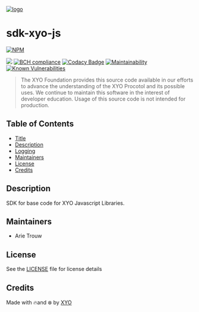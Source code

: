 [logo]: https://cdn.xy.company/img/brand/XYO_full_colored.png

[![logo]](https://xyo.network)

# sdk-xyo-js

[![NPM](https://img.shields.io/npm/v/@xyo-network/sdk-xyo-js.svg)](https://www.npmjs.com/package/@xyo-network/sdk-xyo-js)

![](https://github.com/XYOracleNetwork/sdk-xyo-js/workflows/Build/badge.svg?branch=develop) [![BCH compliance](https://bettercodehub.com/edge/badge/XYOracleNetwork/sdk-xyo-js?branch=master)](https://bettercodehub.com/) [![Codacy Badge](https://api.codacy.com/project/badge/Grade/008ea5b134ea4a9195b8deedeaf1665d)](https://www.codacy.com/app/XYOracleNetwork/sdk-xyo-js?utm_source=github.com&utm_medium=referral&utm_content=XYOracleNetwork/sdk-xyo-js&utm_campaign=Badge_Grade) [![Maintainability](https://api.codeclimate.com/v1/badges/25a8e503bdda97775ab1/maintainability)](https://codeclimate.com/github/XYOracleNetwork/sdk-xy-js/maintainability)
[![Known Vulnerabilities](https://snyk.io/test/github/XYOracleNetwork/sdk-xyo-js/badge.svg?targetFile=package.json)](https://snyk.io/test/github/XYOracleNetwork/sdk-xyo-js?targetFile=package.json)

> The XYO Foundation provides this source code available in our efforts to advance the understanding of the XYO Procotol and its possible uses. We continue to maintain this software in the interest of developer education. Usage of this source code is not intended for production.

## Table of Contents

-   [Title](#sdk-xyo-js)
-   [Description](#description)
-   [Logging](#logging)
-   [Maintainers](#maintainers)
-   [License](#license)
-   [Credits](#credits)

## Description

SDK for base code for XYO Javascript Libraries.

## Maintainers

-   Arie Trouw

## License

See the [LICENSE](LICENSE) file for license details

## Credits

Made with 🔥and ❄️ by [XYO](https://www.xyo.network)
